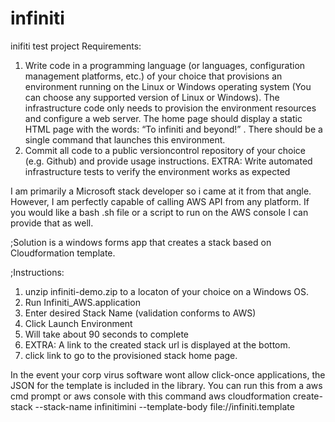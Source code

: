 # infiniti
inifiti test project
Requirements:
1. Write code in a programming language (or languages, configuration management platforms, etc.) of your choice that provisions an environment running on the Linux or Windows operating system (You can choose any supported version of Linux or Windows). The infrastructure code only needs to provision the environment resources and configure a web server. The home page should display a static HTML page with the words: “To infiniti and beyond!” . There should be a single command that launches this environment.
2. Commit all code to a public version­control repository of your choice (e.g. Github) and provide usage instructions.
EXTRA: Write automated infrastructure tests to verify the environment works as expected

I am primarily a Microsoft stack developer so i came at it from that angle. However, I am perfectly capable of calling AWS API from any platform. If you would like a bash .sh file or a script to run on the AWS console I can provide that as well. 

;Solution is a windows forms app that creates a stack based on Cloudformation template.

;Instructions:
1. unzip infiniti-demo.zip to a locaton of your choice on a Windows OS.
2. Run Infiniti_AWS.application
3. Enter desired Stack Name (validation conforms to AWS)
4. Click Launch Environment
5. Will take about 90 seconds to complete
6. EXTRA: A link to the created stack url is displayed at the bottom.
7. click link to go to the provisioned stack home page.


In the event your corp virus software wont allow click-once applications, the JSON for the template is included in the library. You can run this from a aws cmd prompt or aws console with this command
aws cloudformation create-stack --stack-name infinitimini --template-body file://infiniti.template

